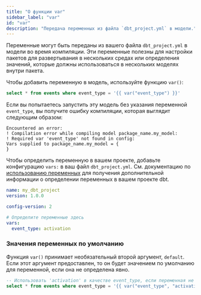 ```yaml
---
title: "О функции var"
sidebar_label: "var"
id: "var"
description: "Передача переменных из файла `dbt_project.yml` в модели."
---
```


Переменные могут быть переданы из вашего файла `dbt_project.yml` в модели во время компиляции. Эти переменные полезны для настройки пакетов для развертывания в нескольких средах или определения значений, которые должны использоваться в нескольких моделях внутри пакета.

Чтобы добавить переменную в модель, используйте функцию `var()`:

<File name='my_model.sql'>

```sql
select * from events where event_type = '{{ var("event_type") }}'
```

</File>

Если вы попытаетесь запустить эту модель без указания переменной `event_type`, вы получите ошибку компиляции, которая выглядит следующим образом:

```
Encountered an error:
! Compilation error while compiling model package_name.my_model:
! Required var 'event_type' not found in config:
Vars supplied to package_name.my_model = {
}
```

Чтобы определить переменную в вашем проекте, добавьте конфигурацию `vars:` в ваш файл `dbt_project.yml`. См. документацию по [использованию переменных](/docs/build/project-variables) для получения дополнительной информации о определении переменных в вашем проекте dbt.

<File name='dbt_project.yml'>

```yaml
name: my_dbt_project
version: 1.0.0

config-version: 2

# Определите переменные здесь
vars:
  event_type: activation
```

</File>

### Значения переменных по умолчанию

Функция `var()` принимает необязательный второй аргумент, `default`. Если этот аргумент предоставлен, то он будет значением по умолчанию для переменной, если она не определена явно.

<File name='my_model.sql'>

```sql
-- Использовать 'activation' в качестве event_type, если переменная не определена.
select * from events where event_type = '{{ var("event_type", "activation") }}'
```

</File>